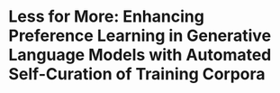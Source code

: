 # Less for More: Enhancing Preference Learning in Generative Language Models with Automated Self-Curation of Training Corpora
